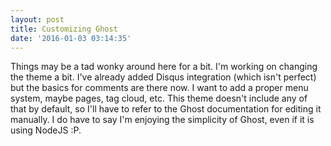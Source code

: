 ```yaml
---
layout: post
title: Customizing Ghost
date: '2016-01-03 03:14:35'
---
```


Things may be a tad wonky around here for a bit. I'm working on changing the theme a bit. I've already added Disqus integration (which isn't perfect) but the basics for comments are there now. I want to add a proper menu system, maybe pages, tag cloud, etc. This theme doesn't include any of that by default, so I'll have to refer to the Ghost documentation for editing it manually. I do have to say I'm enjoying the simplicity of Ghost, even if it is using NodeJS :P.
